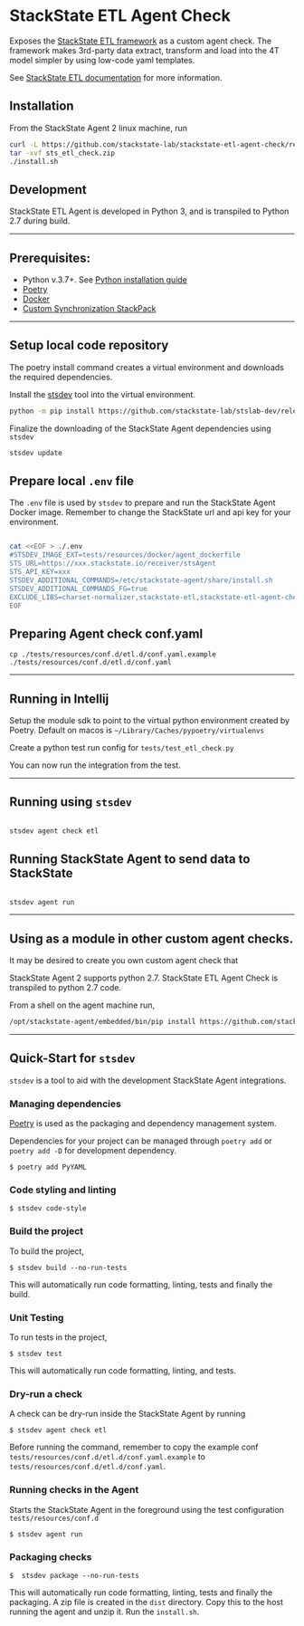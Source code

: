 # StackState ETL Agent Check

Exposes the [StackState ETL framework](https://github.com/stackstate-lab/stackstate-etl) as a custom agent check. 
The framework makes 3rd-party data extract, transform and load into the 4T model simpler by using low-code yaml
templates.

See [StackState ETL documentation](https://stackstate-lab.github.io/stackstate-etl/) for more information.

## Installation

From the StackState Agent 2 linux machine, run

```bash 
curl -L https://github.com/stackstate-lab/stackstate-etl-agent-check/releases/download/v0.1.0/sts_etl_check-0.1.0.zip -o sts_etl_check.zip
tar -xvf sts_etl_check.zip
./install.sh
```


## Development

StackState ETL Agent is developed in Python 3, and is transpiled to Python 2.7 during build.

---
## Prerequisites:

- Python v.3.7+. See [Python installation guide](https://docs.python-guide.org/starting/installation/)
- [Poetry](https://python-poetry.org/docs/#installation)
- [Docker](https://www.docker.com/get-started)
- [Custom Synchronization StackPack](https://docs.stackstate.com/stackpacks/integrations/customsync)
---

## Setup local code repository


The poetry install command creates a virtual environment and downloads the required dependencies.

Install the [stsdev](https://github.com/stackstate-lab/stslab-dev) tool into the virtual environment.

```bash 
python -m pip install https://github.com/stackstate-lab/stslab-dev/releases/download/v0.0.6/stslab_dev-0.0.6-py3-none-any.whl
```

Finalize the downloading of the StackState Agent dependencies using `stsdev`

```bash
stsdev update
```
## Prepare local `.env` file

The `.env` file is used by `stsdev` to prepare and run the StackState Agent Docker image. Remember to change the
StackState url and api key for your environment.

```bash

cat <<EOF > ./.env
#STSDEV_IMAGE_EXT=tests/resources/docker/agent_dockerfile
STS_URL=https://xxx.stackstate.io/receiver/stsAgent
STS_API_KEY=xxx
STSDEV_ADDITIONAL_COMMANDS=/etc/stackstate-agent/share/install.sh
STSDEV_ADDITIONAL_COMMANDS_FG=true
EXCLUDE_LIBS=charset-normalizer,stackstate-etl,stackstate-etl-agent-check
EOF
```
## Preparing Agent check conf.yaml

```
cp ./tests/resources/conf.d/etl.d/conf.yaml.example ./tests/resources/conf.d/etl.d/conf.yaml
```
---
## Running in Intellij

Setup the module sdk to point to the virtual python environment created by Poetry.
Default on macos is `~/Library/Caches/pypoetry/virtualenvs`

Create a python test run config for `tests/test_etl_check.py`

You can now run the integration from the test.

---
## Running using `stsdev`

```bash

stsdev agent check etl 
```

## Running StackState Agent to send data to StackState

```bash

stsdev agent run
```

---
## Using as a module in other custom agent checks.

It may be desired to create you own custom agent check that

StackState Agent 2 supports python 2.7.  StackState ETL Agent Check is transpiled to python 2.7 code.

From a shell on the agent machine run,

```bash 
/opt/stackstate-agent/embedded/bin/pip install https://github.com/stackstate-lab/stackstate-etl-agent-check/releases/download/v0.0.1/stackstate-etl-agent-check-py27-0.1.0.tar.gz
```


---
## Quick-Start for `stsdev`

`stsdev` is a tool to aid with the development StackState Agent integrations.

### Managing dependencies

[Poetry](https://python-poetry.org/) is used as the packaging and dependency management system.

Dependencies for your project can be managed through `poetry add` or `poetry add -D` for development dependency.

```console
$ poetry add PyYAML
```
### Code styling and linting

```console
$ stsdev code-style
```

### Build the project
To build the project,
```console
$ stsdev build --no-run-tests
```
This will automatically run code formatting, linting, tests and finally the build.

### Unit Testing
To run tests in the project,
```console
$ stsdev test
```
This will automatically run code formatting, linting, and tests.

### Dry-run a check

A check can be dry-run inside the StackState Agent by running

```console
$ stsdev agent check etl
```
Before running the command, remember to copy the example conf `tests/resources/conf.d/etl.d/conf.yaml.example` to
`tests/resources/conf.d/etl.d/conf.yaml`.


### Running checks in the Agent

Starts the StackState Agent in the foreground using the test configuration `tests/resources/conf.d`

```console
$ stsdev agent run
```

### Packaging checks

```console
$  stsdev package --no-run-tests
```
This will automatically run code formatting, linting, tests and finally the packaging.
A zip file is created in the `dist` directory.  Copy this to the host running the agent and unzip it.
Run the `install.sh`.

